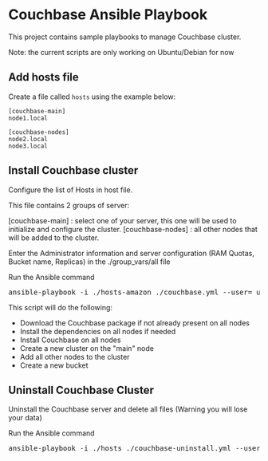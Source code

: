 Couchbase Ansible Playbook
===========================

This project contains sample playbooks to manage Couchbase cluster.


Note: the current scripts are only working on Ubuntu/Debian for now

Add hosts file
--------------

Create a file called `hosts` using the example below:

```
[couchbase-main]
node1.local

[couchbase-nodes]
node2.local
node3.local
```


Install Couchbase cluster
--------------------------

Configure the list of Hosts in host file. 

This file contains 2 groups of server:

[couchbase-main] : select one of your server, this one will be used to initialize and configure the cluster.
[couchbase-nodes] : all other nodes that will be added to the cluster.

Enter the Administrator information and server configuration (RAM Quotas, Bucket name, Replicas) in the ./group_vars/all file

Run the Ansible command
<pre>
ansible-playbook -i ./hosts-amazon ./couchbase.yml --user=_username_ --private-key=_location_of_pem_file
</pre>


This script will do the following:
* Download the Couchbase package if not already present on all nodes
* Install the dependencies on all nodes if needed
* Install Couchbase on all nodes
* Create a new cluster on the "main" node
* Add all other nodes to the cluster
* Create a new bucket


Uninstall Couchbase Cluster
---------------------------

Uninstall the Couchbase server and delete all files (Warning you will lose your data)


Run the Ansible command
<pre>
ansible-playbook -i ./hosts ./couchbase-uninstall.yml --user=_username_ --private-key=_location_of_pem_file
</pre>

